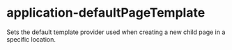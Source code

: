 # application-defaultPageTemplate
Sets the default template provider used when creating a new child page in a specific location.
